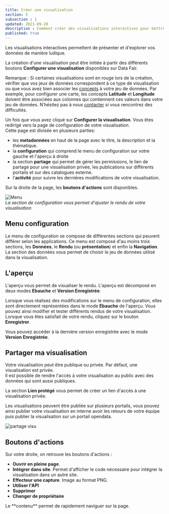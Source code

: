 ```yaml
---
title: Créer une visualisation
section: 5
subsection : 1
updated: 2021-09-20
description : Comment créer des visualisations interactives pour mettre en valeur ses données
published: true
---
```

Les visualisations interactives permettent de présenter et d'explorer vos données de manière ludique.   

La création d'une visualisation peut être initiée à partir des différents boutons **Configurer une visualisation** disponibles sur Data Fair.

Remarque : Si certaines visualisations sont en rouge lors de la création, vérifier que vos jeux de données correspondent à ce type de visualisation ou que vous avez bien associer les [concepts](./user-guide-backoffice/concept) à votre jeu de données. Par exemple, pour configurer une carte, les concepts **Latitude** et **Longitude** doivent être associées aux colonnes qui contiennent ces valeurs dans votre jeu de données. N’hésitez pas à nous [contacter](https://koumoul.com/contact) si vous rencontrez des difficultés.

Un fois que vous avez cliqué sur **Configurer la visualisation**. Vous êtes redirigé vers la page de configuration de votre visualisation.  
Cette page est divisée en plusieurs parties:  

* les **metadonnées** en haut de la page avec le titre, la description et la thématique.
* la **configuration** qui comprend le menu de configuration sur votre gauche et l'aperçu à droite
* la section **partage** qui permet de gérer les permissions, le lien de partage pour une visualisation privée, les publications sur différents portails et sur des catalogues externe.
* l'**activité** pour suivre les dernières modifications de votre visualisation.
<p>
</p>

Sur la droite de la page, les **boutons d'actions** sont disponibles.

![Menu](./images/user-guide-backoffice/add-reuse-config.jpg)  
*La section de configuration vous permet d'ajuster le rendu de votre visualisation*


## Menu configuration

Le menu de configuration se compose de différentes sections qui peuvent différer selon les applications.
Ce menu est composé d'au moins trois sections, les **Données**, le **Rendu** (ou **présentation**) et enfin la **Navigation**.  
La section des données vous permet de choisir le jeu de données utilisé dans la visualisation.  

## L'aperçu

L'aperçu vous permet de visualiser le rendu. L'aperçu est décomposé en deux modes **Ebauche** et **Version Enregistrée**.

Lorsque vous réalisez des modifications sur le menu de configuration, elles sont directement représentées dans le mode **Ebauche** de l'aperçu. Vous pouvez ainsi modifier et tester différents rendus de votre visualisation. Lorsque vous êtes satisfait de votre rendu, cliquez sur le bouton **Enregistrer**.

Vous pouvez accéder à la dernière version enregistrée avec le mode **Version Enregistrée**.

## Partager ma visualisation

Votre visualisation peut être publique ou privée. Par défaut, une visualisation est privée.  
Il est possible de rendre l'accès à votre visualisation au public avec des données qui sont aussi publiques.  

La section **Lien protégé** vous permet de créer un lien d'accès à une visualisation privée.  

Les visualisations peuvent être publiée sur plusieurs portails, vous pouvez ainsi publier votre visualisation en interne avoir les retours de votre équipe puis publier la visualisation sur un portail opendata.

![partage visu](./images/user-guide-backoffice/visu-partage.jpg)  


## Boutons d'actions

Sur votre droite, on retrouve les boutons d'actions :
* **Ouvrir en pleine page**.
* **Intégrer dans site**. Permet d'afficher le code nécessaire pour intégrer la visualisation dans un autre site.
* **Effecteur une capture**. Image au format PNG.
* **Utiliser l'API**
* **Supprimer**
* **Changer de propriétaire**  
<p>
</p>
Le **contenu** permet de rapidement naviguer sur la page.
